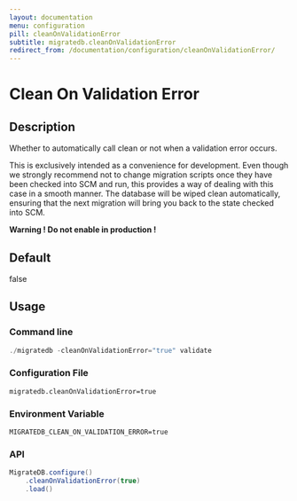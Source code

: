 ```yaml
---
layout: documentation
menu: configuration
pill: cleanOnValidationError
subtitle: migratedb.cleanOnValidationError
redirect_from: /documentation/configuration/cleanOnValidationError/
---
```


# Clean On Validation Error

## Description

Whether to automatically call clean or not when a validation error occurs.

This is exclusively intended as a convenience for development. Even though we strongly recommend not to change migration
scripts once they have been checked into SCM and run, this provides a way of dealing with this case in a smooth manner.
The database will be wiped clean automatically, ensuring that the next migration will bring you back to the state
checked into SCM.

<strong>Warning ! Do not enable in production !</strong>

## Default

false

## Usage

### Command line

```powershell
./migratedb -cleanOnValidationError="true" validate
```

### Configuration File

```properties
migratedb.cleanOnValidationError=true
```

### Environment Variable

```properties
MIGRATEDB_CLEAN_ON_VALIDATION_ERROR=true
```

### API

```java
MigrateDB.configure()
    .cleanOnValidationError(true)
    .load()
```
